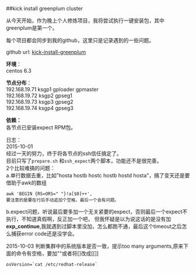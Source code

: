 ##kick install greenplum cluster

从今天开始，作为晚上个人修炼项目，我将尝试执行一键安装包，其中greenplum是第一个。  

每个项目都会同步到我的github，这里只是记录遇到的一些问题。  

github url: [kick-install-greenplum](https://github.com/laixiong/kick-install-greenplum)


**环境**：  
centos 6.3

**节点分布**：  
192.168.19.71 ksgp1	 gploader	gpmaster  
192.168.19.72 ksgp2	gpseg1  
192.168.19.73 ksgp3	gpseg2  
192.168.19.74 ksgp4	gpseg3  

**依赖：**  
各节点已安装expect RPM包。

日志：  
2015-10-01   
经过一天的努力，终于将各节点的ssh信任搞定了。  
目前只写了`prepare.sh` 和`ssh_expect`两个脚本，功能还不是很完善。  
2个比较难搞的问题：  
a.单行数据去重，比如"hosta hostb hostc hostb hostd hosta"，搞了变天还是要借助于awk的数组  

    awk 'BEGIN {RS=ORS=" "}!a[$0]++',
    要注意的是要在行后手动追加个空格，最后一个会有问题。  
b.expect问题，听说最后要多加一个无关紧要的expect，否则最后一个expect不执行，不知道真假啊，反正加一个吧，
但我怀疑是以为说这话的是没有加**exp_continue**,我就遇到过脚本里没加，怎么都跑不通，最后这个timeout之后怎么捕获error code还是没学会。

2015-10-03
判断集群中的系统版本是否一致，提示too many arguments,原来下面的命令有空格，要加""或者将[]改成[[]]  

	osVersion=`cat /etc/redhat-release`

